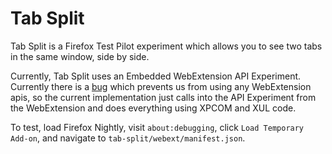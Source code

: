 
Tab Split
=========

Tab Split is a Firefox Test Pilot experiment which allows you to see two tabs in the same window, side by side.

Currently, Tab Split uses an Embedded WebExtension API Experiment. Currently there is a [bug](https://bugzilla.mozilla.org/show_bug.cgi?id=1434076) which prevents us from using any WebExtension apis, so the current implementation just calls into the API Experiment from the WebExtension and does everything using XPCOM and XUL code.

To test, load Firefox Nightly, visit `about:debugging`, click `Load Temporary Add-on`, and navigate to `tab-split/webext/manifest.json`.

